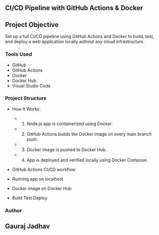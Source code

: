 ## CI/CD Pipeline with GitHub Actions & Docker

## Project Objective
Set up a full CI/CD pipeline using GitHub Actions and Docker to build, test, and deploy a web application locally without any cloud infrastructure.

### Tools Used
- GitHub
-	GitHub Actions
-	Docker
-	Docker Hub
-	Visual Studio Code
  
### Project Structure
- How It Works:
    - 1.	Node.js app is containerized using Docker.
    - 2.	GitHub Actions builds the Docker image on every main branch push.
    - 3.	Docker image is pushed to Docker Hub.
    - 4.	App is deployed and verified locally using Docker Compose.

-	GitHub Actions CI/CD workflow
-	Running app on localhost
-	Docker image on Docker Hub
-	Build Test Deploy


### Author
## Gauraj Jadhav

